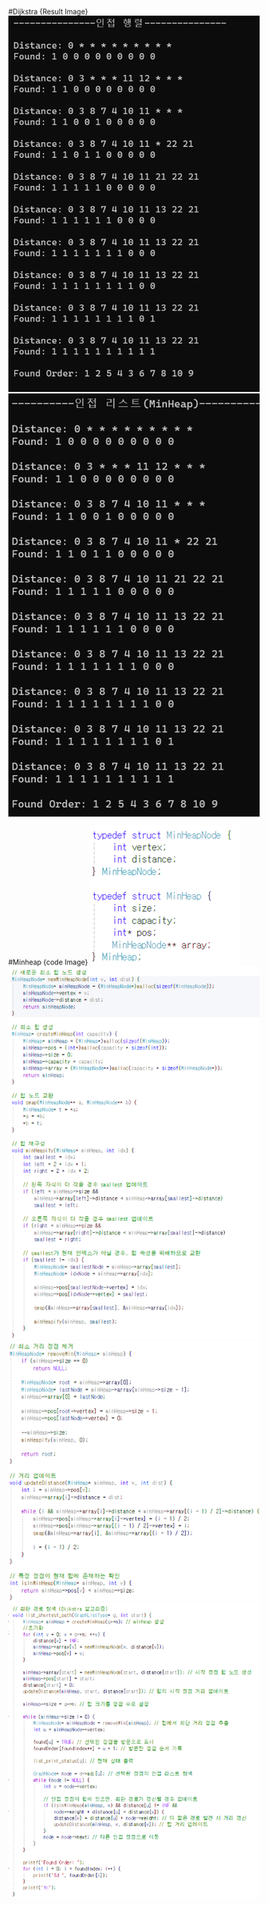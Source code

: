 #Dijkstra {Result Image}
![](./실행결과_1.PNG)
![](./실행결과_2.PNG)


#Minheap {code Image}
![](./minheap_구현1.PNG)
![](./minheap_구현2.PNG)
![](./minheap_구현3.PNG)
![](./minheap_구현4.PNG)

